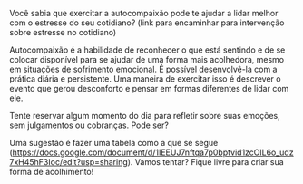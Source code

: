 Você sabia que exercitar a autocompaixão pode te ajudar a lidar melhor com o estresse do seu cotidiano? (link para encaminhar para intervenção sobre estresse no cotidiano)

Autocompaixão é a habilidade de reconhecer o que está sentindo e de se colocar disponível para se ajudar de uma forma mais acolhedora, mesmo em situações de sofrimento emocional. É possível desenvolvê-la com a prática diária e persistente.
Uma maneira de exercitar isso é descrever o evento que gerou desconforto e pensar em formas diferentes de lidar com ele.

Tente reservar algum momento do dia para refletir sobre suas emoções, sem julgamentos ou cobranças. Pode ser?

Uma sugestão é fazer uma tabela como a que se segue (https://docs.google.com/document/d/1IEEUJ7nftqa7p0bptvid1zcOlL6o_udz7xH45hF3Ioc/edit?usp=sharing).
Vamos tentar? Fique livre para criar sua forma de acolhimento!













